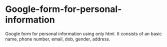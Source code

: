# Google-form-for-personal-information
Google form for personal information using only html. It consists of an basic name, phone number, email, dob, gender, address. 
